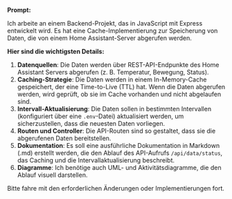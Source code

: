 **Prompt:**

Ich arbeite an einem Backend-Projekt, das in JavaScript mit Express entwickelt wird. Es hat eine Cache-Implementierung zur Speicherung von Daten, die von einem Home Assistant-Server abgerufen werden.

**Hier sind die wichtigsten Details:**

1. **Datenquellen**: Die Daten werden über REST-API-Endpunkte des Home Assistant Servers abgerufen (z. B. Temperatur, Bewegung, Status).
2. **Caching-Strategie**: Die Daten werden in einem In-Memory-Cache gespeichert, der eine Time-to-Live (TTL) hat. Wenn die Daten abgerufen werden, wird geprüft, ob sie im Cache vorhanden und nicht abgelaufen sind.
3. **Intervall-Aktualisierung**: Die Daten sollen in bestimmten Intervallen (konfiguriert über eine `.env`-Datei) aktualisiert werden, um sicherzustellen, dass die neuesten Daten vorliegen.
4. **Routen und Controller**: Die API-Routen sind so gestaltet, dass sie die abgerufenen Daten bereitstellen.
5. **Dokumentation**: Es soll eine ausführliche Dokumentation in Markdown (.md) erstellt werden, die den Ablauf des API-Aufrufs `/api/data/status`, das Caching und die Intervallaktualisierung beschreibt.
6. **Diagramme**: Ich benötige auch UML- und Aktivitätsdiagramme, die den Ablauf visuell darstellen.

Bitte fahre mit den erforderlichen Änderungen oder Implementierungen fort.
